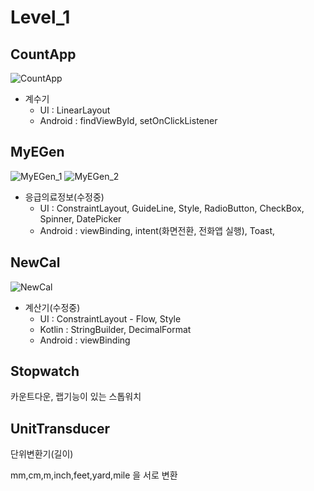 # Level_1

## CountApp

![CountApp](https://github.com/Suinww/Android_Kotlin/assets/101302756/27723fdc-65d2-4b3a-b200-86b1e7ad8c2f)


- 계수기
  - UI : LinearLayout
  - Android : findViewById, setOnClickListener
    

## MyEGen
![MyEGen_1](https://github.com/Suinww/Android_Kotlin/assets/101302756/f9f94a5d-1c24-4b03-9503-1d4556954967)
![MyEGen_2](https://github.com/Suinww/Android_Kotlin/assets/101302756/e0198c0f-25ea-41f3-9c9a-1183c254bfbb)

- 응급의료정보(수정중)
  - UI : ConstraintLayout, GuideLine, Style, RadioButton, CheckBox, Spinner, DatePicker
  - Android : viewBinding, intent(화면전환, 전화앱 실행), Toast, 

## NewCal

![NewCal](https://github.com/Suinww/Android_Kotlin/assets/101302756/67fa8ffd-c7d5-4393-8cf4-3ddfe24c03a0)

- 계산기(수정중)
  - UI : ConstraintLayout - Flow, Style
  - Kotlin : StringBuilder, DecimalFormat
  - Android : viewBinding


## Stopwatch
카운트다운, 랩기능이 있는 스톱워치

## UnitTransducer
단위변환기(길이)

mm,cm,m,inch,feet,yard,mile 을 서로 변환
